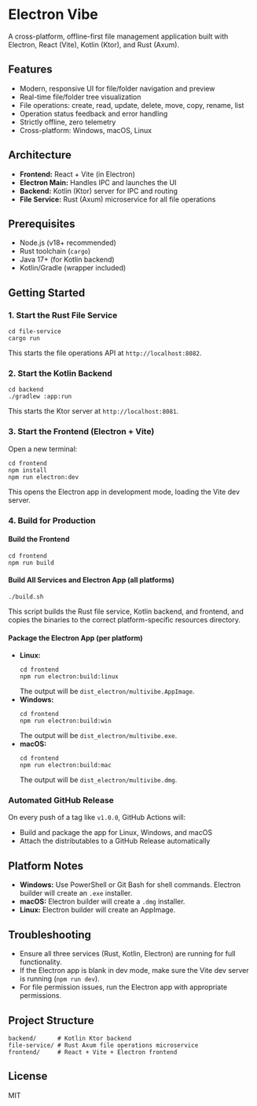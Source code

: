 # Electron Vibe

A cross-platform, offline-first file management application built with Electron, React (Vite), Kotlin (Ktor), and Rust (Axum).

## Features
- Modern, responsive UI for file/folder navigation and preview
- Real-time file/folder tree visualization
- File operations: create, read, update, delete, move, copy, rename, list
- Operation status feedback and error handling
- Strictly offline, zero telemetry
- Cross-platform: Windows, macOS, Linux

## Architecture
- **Frontend:** React + Vite (in Electron)
- **Electron Main:** Handles IPC and launches the UI
- **Backend:** Kotlin (Ktor) server for IPC and routing
- **File Service:** Rust (Axum) microservice for all file operations

## Prerequisites
- Node.js (v18+ recommended)
- Rust toolchain (`cargo`)
- Java 17+ (for Kotlin backend)
- Kotlin/Gradle (wrapper included)

## Getting Started

### 1. Start the Rust File Service
```
cd file-service
cargo run
```
This starts the file operations API at `http://localhost:8082`.

### 2. Start the Kotlin Backend
```
cd backend
./gradlew :app:run
```
This starts the Ktor server at `http://localhost:8081`.

### 3. Start the Frontend (Electron + Vite)
Open a new terminal:
```
cd frontend
npm install
npm run electron:dev
```
This opens the Electron app in development mode, loading the Vite dev server.

### 4. Build for Production
#### Build the Frontend
```
cd frontend
npm run build
```
#### Build All Services and Electron App (all platforms)
```
./build.sh
```
This script builds the Rust file service, Kotlin backend, and frontend, and copies the binaries to the correct platform-specific resources directory.

#### Package the Electron App (per platform)
- **Linux:**
  ```
  cd frontend
  npm run electron:build:linux
  ```
  The output will be `dist_electron/multivibe.AppImage`.
- **Windows:**
  ```
  cd frontend
  npm run electron:build:win
  ```
  The output will be `dist_electron/multivibe.exe`.
- **macOS:**
  ```
  cd frontend
  npm run electron:build:mac
  ```
  The output will be `dist_electron/multivibe.dmg`.

### Automated GitHub Release
On every push of a tag like `v1.0.0`, GitHub Actions will:
- Build and package the app for Linux, Windows, and macOS
- Attach the distributables to a GitHub Release automatically

## Platform Notes
- **Windows:** Use PowerShell or Git Bash for shell commands. Electron builder will create an `.exe` installer.
- **macOS:** Electron builder will create a `.dmg` installer.
- **Linux:** Electron builder will create an AppImage.

## Troubleshooting
- Ensure all three services (Rust, Kotlin, Electron) are running for full functionality.
- If the Electron app is blank in dev mode, make sure the Vite dev server is running (`npm run dev`).
- For file permission issues, run the Electron app with appropriate permissions.

## Project Structure
```
backend/      # Kotlin Ktor backend
file-service/ # Rust Axum file operations microservice
frontend/     # React + Vite + Electron frontend
```

## License
MIT

